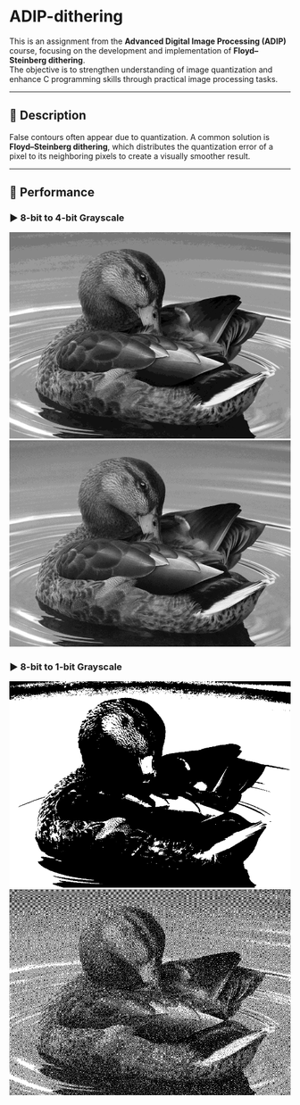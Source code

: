 # ADIP-dithering

This is an assignment from the **Advanced Digital Image Processing (ADIP)** course, focusing on the development and implementation of **Floyd–Steinberg dithering**.  
The objective is to strengthen understanding of image quantization and enhance C programming skills through practical image processing tasks.

---

## 📌 Description
False contours often appear due to quantization. A common solution is **Floyd–Steinberg dithering**, which distributes the quantization error of a pixel to its neighboring pixels to create a visually smoother result.

---

## 🔧 Performance

### ▶️ 8-bit to 4-bit Grayscale
![4-bit quantized grayscale image](https://github.com/LinTom-coder/ADIP-dithering/blob/main/images/hw2_2_8to4.png)  
![4-bit dithered grayscale image](https://github.com/LinTom-coder/ADIP-dithering/blob/main/images/hw2_2_floyd4.png)

### ▶️ 8-bit to 1-bit Grayscale
![1-bit quantized grayscale image](https://github.com/LinTom-coder/ADIP-dithering/blob/main/images/hw2_2_8to1.png)  
![1-bit dithered grayscale image](https://github.com/LinTom-coder/ADIP-dithering/blob/main/images/hw2_2_floyd1.png)
